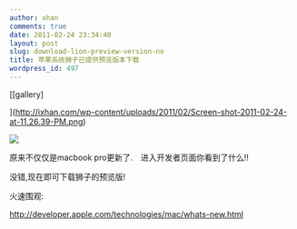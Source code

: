 ```yaml
---
author: xhan
comments: true
date: 2011-02-24 23:34:40
layout: post
slug: download-lion-preview-version-no
title: 苹果系统狮子已提供预览版本下载
wordpress_id: 497
---
```


[[gallery]

](http://ixhan.com/wp-content/uploads/2011/02/Screen-shot-2011-02-24-at-11.26.39-PM.png)

[ ](http://ixhan.com/wp-content/uploads/2011/02/Screen-shot-2011-02-24-at-11.26.39-PM.png)

[](http://ixhan.com/wp-content/uploads/2011/02/Screen-shot-2011-02-24-at-11.26.39-PM.png)

[ ](http://ixhan.com/wp-content/uploads/2011/02/Screen-shot-2011-02-24-at-11.26.39-PM.png)

[](http://ixhan.com/wp-content/uploads/2011/02/Screen-shot-2011-02-24-at-11.26.39-PM.png)

[ ](http://ixhan.com/wp-content/uploads/2011/02/Screen-shot-2011-02-24-at-11.26.39-PM.png)

[![](http://ixhan.com/wp-content/uploads/2011/02/Screen-shot-2011-02-24-at-11.26.39-PM-183x300.png)](http://ixhan.com/wp-content/uploads/2011/02/Screen-shot-2011-02-24-at-11.26.39-PM.png)

原来不仅仅是macbook pro更新了.　进入开发者页面你看到了什么!!

没错,现在即可下载狮子的预览版!

火速围观:

http://developer.apple.com/technologies/mac/whats-new.html




